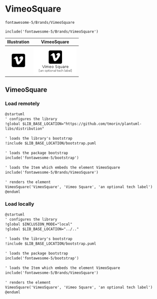 # VimeoSquare


```text
fontawesome-5/Brands/VimeoSquare
```

```text
include('fontawesome-5/Brands/VimeoSquare')
```



| Illustration | VimeoSquare |
| :---: | :---: |
| ![illustration for Illustration](../../fontawesome-5/Brands/VimeoSquare.png) | ![illustration for VimeoSquare](../../fontawesome-5/Brands/VimeoSquare.Local.png) |




## VimeoSquare

### Load remotely
```plantuml
@startuml
' configures the library
!global $LIB_BASE_LOCATION="https://github.com/tmorin/plantuml-libs/distribution"

' loads the library's bootstrap
!include $LIB_BASE_LOCATION/bootstrap.puml

' loads the package bootstrap
include('fontawesome-5/bootstrap')

' loads the Item which embeds the element VimeoSquare
include('fontawesome-5/Brands/VimeoSquare')

' renders the element
VimeoSquare('VimeoSquare', 'Vimeo Square', 'an optional tech label')
@enduml
```

### Load locally
```plantuml
@startuml
' configures the library
!global $INCLUSION_MODE="local"
!global $LIB_BASE_LOCATION="../.."

' loads the library's bootstrap
!include $LIB_BASE_LOCATION/bootstrap.puml

' loads the package bootstrap
include('fontawesome-5/bootstrap')

' loads the Item which embeds the element VimeoSquare
include('fontawesome-5/Brands/VimeoSquare')

' renders the element
VimeoSquare('VimeoSquare', 'Vimeo Square', 'an optional tech label')
@enduml
```

